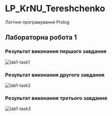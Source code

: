 # LP_KrNU_Tereshchenko

Логічне програмування Prolog

## Лабораторна робота 1

### Результат виконання першого завдання

![lab1-task1](https://github.com/whytereshchenko/LP_KrNU_Tereshchenko/tree/main/report/images/lab1-task1.png?raw=true)

### Результат виконання другого завдання

![lab1-task2](https://github.com/whytereshchenko/LP_KrNU_Tereshchenko/tree/main/report/images/lab1-task2.png?raw=true)

### Результат виконання третього завдання

![lab1-task3](https://github.com/whytereshchenko/LP_KrNU_Tereshchenko/tree/main/report/images/lab1-task3.png?raw=true)
